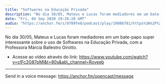 ```yaml
---
title: "Softwares na Educação Privada"
description: "No dia 30/05, Mateus e Lucas foram mediadores em um bate-papo super interessante sobre o uso de Softwares na Educação Privada, com a Professora Márcia..."
date: "Fri, 04 Sep 2020 19:26:28 GMT"
audio: "https://anchor.fm/s/9789fe8/podcast/play/19086781/https%3A%2F%2Fd3ctxlq1ktw2nl.cloudfront.net%2Fstaging%2F2020-8-4%2F0d8ddb1d-4295-3c05-4c82-4b57c2e9fd61.mp3"
---
```


No dia 30/05, Mateus e Lucas foram mediadores em um bate-papo super interessante sobre o uso de Softwares na Educação Privada, com a Professora Márcia Ballestro Girotto.


* Acesse ao vídeo através do link: https://www.youtube.com/watch?v=clFc2G87pMI&t=80s&ab\_channel=Roveeb



--- 

Send in a voice message: https://anchor.fm/opencast/message